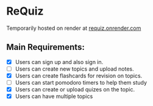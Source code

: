 # ReQuiz

Temporarily hosted on render at [requiz.onrender.com](requiz.onrender.com)

## Main Requirements:

- [x] Users can sign up and also sign in.
- [ ] Users can create new topics and upload notes.
- [x] Users can create flashcards for revision on topics. 
- [ ] Users can start pomodoro timers to help them study
- [x] Users can create or upload quizes on the topic. 
- [x] Users can have multiple topics
